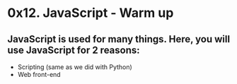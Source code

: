 
# 0x12. JavaScript - Warm up
## JavaScript is used for many things. Here, you will use JavaScript for 2 reasons:

* Scripting (same as we did with Python)
* Web front-end

